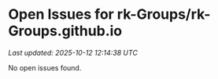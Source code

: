 # Open Issues for rk-Groups/rk-Groups.github.io

*Last updated: 2025-10-12 12:14:38 UTC*

No open issues found.
